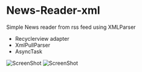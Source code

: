 # News-Reader-xml
Simple News reader from rss feed using XMLParser

* Recyclerview adapter
* XmlPullParser
* AsyncTask



![ScreenShot](https://i.imgur.com/HKhpgtC_d.webp?maxwidth=350&fidelity=grand)
![ScreenShot](https://i.imgur.com/DLf126v_d.webp?maxwidth=350&fidelity=grand)
